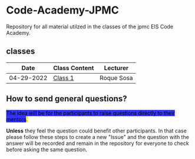 # Code-Academy-JPMC
Repository for all material utilzed in the classes of the jpmc EIS Code Academy.

## classes
| Date  | Class Content   | Lecturer   |
|-------------- | -------------- | -------------- |
|  04-29-2022   | [Class 1](/classes/class-1/README.md)     | Roque Sosa     |

## How to send general questions?
<mark style="background-color:#3333FF">The idea will be for the participants to raise questions directly to their mentors<mark>.

**Unless** they feel the question could benefit other participants. In that case please follow these steps to create a new "Issue" and the question with the answer will be recorded and remain in the repository for everyone to check before asking the same question.